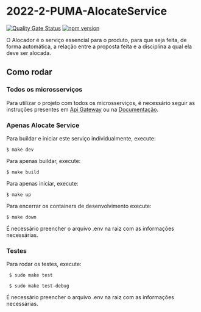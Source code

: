 # 2022-2-PUMA-AlocateService
[![Quality Gate Status](https://sonarcloud.io/api/project_badges/measure?project=fga-eps-mds_2022-2-PUMA-AlocateService&metric=alert_status)](https://sonarcloud.io/summary/new_code?id=fga-eps-mds_2022-2-PUMA-AlocateService) [![npm version](https://img.shields.io/badge/npm--express-v4.17.1-blue)](https://www.npmjs.com/package/express/v/4.17.1)

O Alocador é o serviço essencial para o produto, para que seja feita, de forma automática, a relação entre a proposta feita e a disciplina a qual ela deve ser alocada.


## Como rodar

### Todos os microsserviços

Para utilizar o projeto com todos os microsserviços, é necessário seguir as instruções presentes em  [Api Gateway](https://github.com/fga-eps-mds/2022-2-PUMA-ApiGateway) ou na [Documentação](https://github.com/fga-eps-mds/2022-2-PUMA-Doc).


### Apenas Alocate Service

Para buildar e iniciar este serviço individualmente, execute:

``` $ make dev ```

Para apenas buildar, execute:

```$ make build ```

Para apenas iniciar, execute:

```$ make up ```

Para encerrar os containers de desenvolvimento execute:

``` $ make down ```

É necessário preencher o arquivo .env na raiz com as informações necessárias.

### Testes

Para rodar os testes, execute:

``` $ sudo make test```

``` $ sudo make test-debug```

É necessário preencher o arquivo .env na raiz com as informações necessárias.
